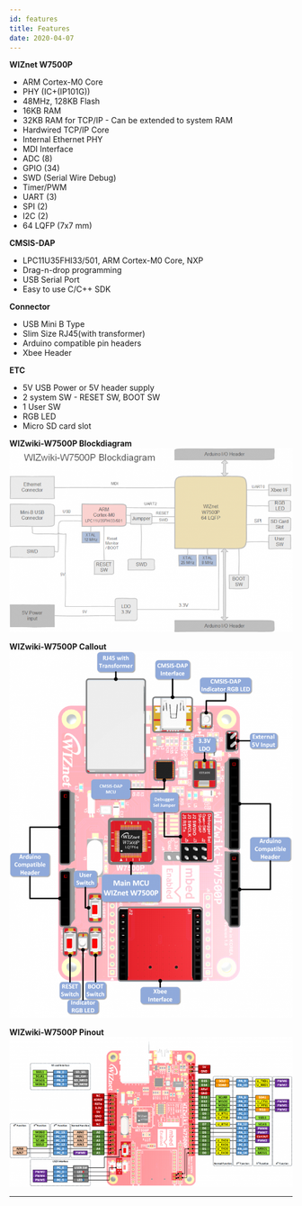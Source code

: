 ```yaml
---
id: features
title: Features
date: 2020-04-07
---
```



**WIZnet W7500P**

   * ARM Cortex-M0 Core
   * PHY (IC+(IP101G))
   * 48MHz, 128KB Flash
   * 16KB RAM
   * 32KB RAM for TCP/IP - Can be extended to system RAM
   * Hardwired TCP/IP Core
   * Internal Ethernet PHY
   * MDI Interface
   * ADC (8)
   * GPIO (34)
   * SWD (Serial Wire Debug)
   * Timer/PWM 
   * UART (3)
   * SPI (2)
   * I2C (2)
   * 64 LQFP (7x7 mm)


**CMSIS-DAP**
 
  * LPC11U35FHI33/501, ARM Cortex-M0 Core, NXP
  * Drag-n-drop programming
  * USB Serial Port
  * Easy to use C/C++ SDK


**Connector**

  * USB Mini B Type
  * Slim Size RJ45(with transformer)
  * Arduino compatible pin headers
  * Xbee Header


**ETC**

   * 5V USB Power or 5V header supply
   * 2 system SW - RESET SW, BOOT SW
   * 1 User SW
   * RGB LED
   * Micro SD card slot


**WIZwiki-W7500P Blockdiagram**  
![WIZwiki-W7500 Blockdiagram](/img/products/w7500p/overview/wizwiki-w7500p_blockdiagram.png)  

**WIZwiki-W7500P Callout**  
![WIZwiki-W7500 Callout](/img/products/w7500p/overview/wizwiki-w7500p_callout.png) 

**WIZwiki-W7500P Pinout**  
![WIZwiki-W7500 Pinout](/img/products/w7500p/overview/wizwiki_w7500p_pinout_mbed_150907.png)  

-----

